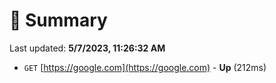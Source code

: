 # 📖 Summary
Last updated: **5/7/2023, 11:26:32 AM**

- `GET` [https://google.com](https://google.com) - **Up** (212ms)
